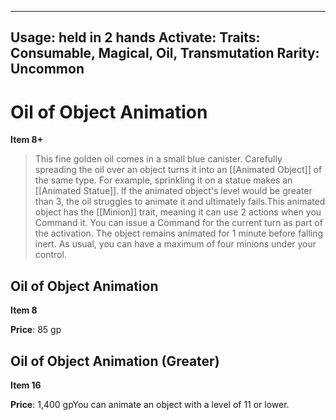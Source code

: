 
---
Usage: held in 2 hands
Activate: 
Traits: Consumable, Magical, Oil, Transmutation
Rarity: Uncommon
---

# Oil of Object Animation

**Item 8+**

> This fine golden oil comes in a small blue canister. Carefully spreading the oil over an object turns it into an [[Animated Object]] of the same type. For example, sprinkling it on a statue makes an [[Animated Statue]]. If the animated object's level would be greater than 3, the oil struggles to animate it and ultimately fails.This animated object has the [[Minion]] trait, meaning it can use 2 actions when you Command it. You can issue a Command for the current turn as part of the activation. The object remains animated for 1 minute before falling inert. As usual, you can have a maximum of four minions under your control.

## Oil of Object Animation

**Item 8**

**Price**: 85 gp

## Oil of Object Animation (Greater)

**Item 16**

**Price**: 1,400 gpYou can animate an object with a level of 11 or lower.
